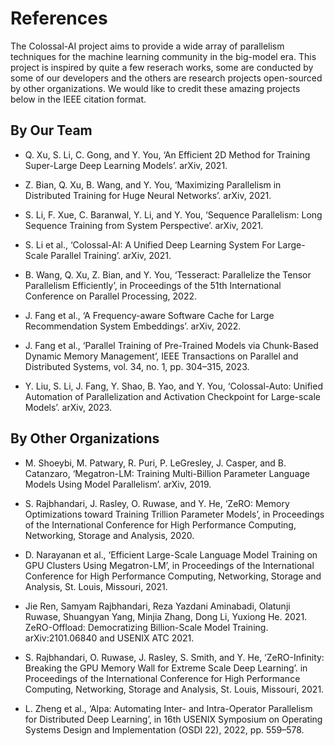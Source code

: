 # References

The Colossal-AI project aims to provide a wide array of parallelism techniques for the machine learning community in the big-model era. This project is inspired by quite a few reserach works, some are conducted by some of our developers and the others are research projects open-sourced by other organizations. We would like to credit these amazing projects below in the IEEE citation format.

## By Our Team

- Q. Xu, S. Li, C. Gong, and Y. You, ‘An Efficient 2D Method for Training Super-Large Deep Learning Models’. arXiv, 2021.

- Z. Bian, Q. Xu, B. Wang, and Y. You, ‘Maximizing Parallelism in Distributed Training for Huge Neural Networks’. arXiv, 2021.

- S. Li, F. Xue, C. Baranwal, Y. Li, and Y. You, ‘Sequence Parallelism: Long Sequence Training from System Perspective’. arXiv, 2021.

- S. Li et al., ‘Colossal-AI: A Unified Deep Learning System For Large-Scale Parallel Training’. arXiv, 2021.

- B. Wang, Q. Xu, Z. Bian, and Y. You, ‘Tesseract: Parallelize the Tensor Parallelism Efficiently’, in Proceedings of the 51th International Conference on Parallel Processing, 2022.

- J. Fang et al., ‘A Frequency-aware Software Cache for Large Recommendation System Embeddings’. arXiv, 2022.

- J. Fang et al., ‘Parallel Training of Pre-Trained Models via Chunk-Based Dynamic Memory Management’, IEEE Transactions on Parallel and Distributed Systems, vol. 34, no. 1, pp. 304–315, 2023.

- Y. Liu, S. Li, J. Fang, Y. Shao, B. Yao, and Y. You, ‘Colossal-Auto: Unified Automation of Parallelization and Activation Checkpoint for Large-scale Models’. arXiv, 2023.


## By Other Organizations

- M. Shoeybi, M. Patwary, R. Puri, P. LeGresley, J. Casper, and B. Catanzaro, ‘Megatron-LM: Training Multi-Billion Parameter Language Models Using Model Parallelism’. arXiv, 2019.

- S. Rajbhandari, J. Rasley, O. Ruwase, and Y. He, ‘ZeRO: Memory Optimizations toward Training Trillion Parameter Models’, in Proceedings of the International Conference for High Performance Computing, Networking, Storage and Analysis, 2020.

- D. Narayanan et al., ‘Efficient Large-Scale Language Model Training on GPU Clusters Using Megatron-LM’, in Proceedings of the International Conference for High Performance Computing, Networking, Storage and Analysis, St. Louis, Missouri, 2021.

- Jie Ren, Samyam Rajbhandari, Reza Yazdani Aminabadi, Olatunji Ruwase, Shuangyan Yang, Minjia Zhang, Dong Li, Yuxiong He. 2021. ZeRO-Offload: Democratizing Billion-Scale Model Training. arXiv:2101.06840 and USENIX ATC 2021.

- S. Rajbhandari, O. Ruwase, J. Rasley, S. Smith, and Y. He, ‘ZeRO-Infinity: Breaking the GPU Memory Wall for Extreme Scale Deep Learning’. in Proceedings of the International Conference for High Performance Computing, Networking, Storage and Analysis, St. Louis, Missouri, 2021.

- L. Zheng et al., ‘Alpa: Automating Inter- and Intra-Operator Parallelism for Distributed Deep Learning’, in 16th USENIX Symposium on Operating Systems Design and Implementation (OSDI 22), 2022, pp. 559–578.
